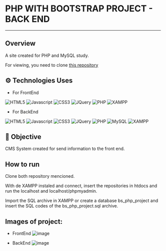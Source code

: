 # **PHP WITH BOOTSTRAP PROJECT - BACK END**
---
## Overview
A site created for PHP and MySQL study.

For viewing, you need to clone [this repository](https://github.com/RafaMT93/PHP_With_BS_Project_FrontEnd/)
## ⚙️ Technologies Uses

- For FrontEnd
  
![HTML5](https://img.shields.io/badge/-HTML5-333333?style=flat&logo=HTML5)
![Javascript](https://img.shields.io/badge/-Javascript-333333?style=flat&logo=Javascript)
![CSS3](https://img.shields.io/badge/-CSS3-333333?style=flat&logo=CSS3)
![JQuery](https://img.shields.io/badge/-JQuery-333333?style=flat&logo=jquery)
![PHP](https://img.shields.io/badge/-PHP-333333?style=flat&logo=PHP)
![XAMPP](https://img.shields.io/badge/-XAMPP-333333?style=flat&logo=xampp)

- For BackEnd
  
![HTML5](https://img.shields.io/badge/-HTML5-333333?style=flat&logo=HTML5)
![Javascript](https://img.shields.io/badge/-Javascript-333333?style=flat&logo=Javascript)
![CSS3](https://img.shields.io/badge/-CSS3-333333?style=flat&logo=CSS3)
![JQuery](https://img.shields.io/badge/-JQuery-333333?style=flat&logo=jquery)
![PHP](https://img.shields.io/badge/-PHP-333333?style=flat&logo=PHP)
![MySQL](https://img.shields.io/badge/-MySQL-333333?style=flat&logo=mysql)
![XAMPP](https://img.shields.io/badge/-XAMPP-333333?style=flat&logo=xampp)

## 🎯 Objective

CMS System created for send information to the front end.

## How to run

Clone both repository mencioned.

With de XAMPP instaled and connect, insert the repositories in htdocs and run the localhost and localhost/phpmyadmin.

Import the SQL archive in XAMPP or create a database bs_php_project and insert the SQL codes of the bs_php_project.sql archive.

## Images of project:

- FrontEnd
![image](https://user-images.githubusercontent.com/55158261/145698671-db2f27f9-d0d2-472f-87f4-d32aa0e0478d.png)

- BackEnd
![image](https://user-images.githubusercontent.com/55158261/145698681-a760cbae-494b-41fc-8f51-a529af34be68.png)
